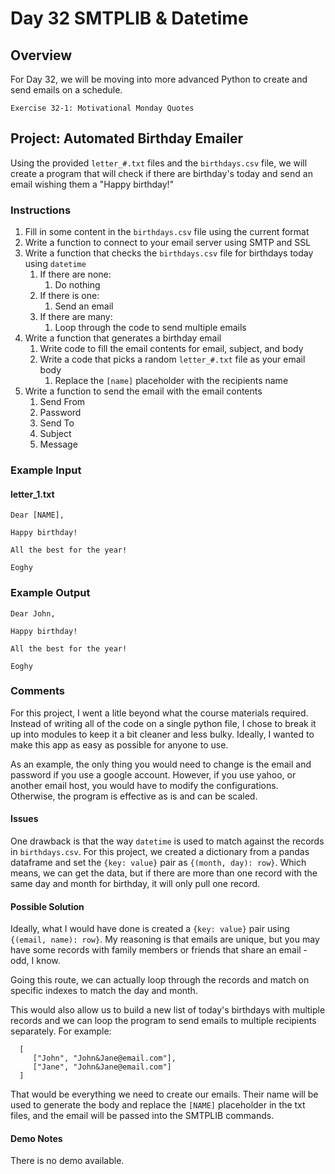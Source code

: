 # Day 32 SMTPLIB & Datetime

## Overview

For Day 32, we will be moving into more advanced Python to create and send emails on a schedule.

    Exercise 32-1: Motivational Monday Quotes

## Project: Automated Birthday Emailer

Using the provided `letter_#.txt` files and the `birthdays.csv` file, we will create a program that will check if there are birthday's today and send an email wishing them a "Happy birthday!"

### Instructions

1. Fill in some content in the `birthdays.csv` file using the current format
2. Write a function to connect to your email server using SMTP and SSL
3. Write a function that checks the `birthdays.csv` file for birthdays today using `datetime`
   1. If there are none:
      1. Do nothing
   2. If there is one:
      1. Send an email
   3. If there are many:
      1. Loop through the code to send multiple emails
4. Write a function that generates a birthday email
   1. Write code to fill the email contents for email, subject, and body
   2. Write a code that picks a random `letter_#.txt` file as your email body
      1. Replace the `[name]` placeholder with the recipients name
5. Write a function to send the email with the email contents
   1. Send From
   2. Password
   3. Send To
   4. Subject
   5. Message

### Example Input

#### letter_1.txt

    Dear [NAME],

    Happy birthday!

    All the best for the year!

    Eoghy

### Example Output

    Dear John,

    Happy birthday!

    All the best for the year!

    Eoghy

### Comments

For this project, I went a litle beyond what the course materials required. Instead of writing all of the code on a single python file, I chose to break it up into modules to keep it a bit cleaner and less bulky. Ideally, I wanted to make this app as easy as possible for anyone to use.

As an example, the only thing you would need to change is the email and password if you use a google account. However, if you use yahoo, or another email host, you would have to modify the configurations. Otherwise, the program is effective as is and can be scaled.

#### Issues

One drawback is that the way `datetime` is used to match against the records in `birthdays.csv`. For this project, we created a dictionary from a pandas dataframe and set the `{key: value}` pair as `{(month, day): row}`. Which means, we can get the data, but if there are more than one record with the same day and month for birthday, it will only pull one record.

#### Possible Solution

Ideally, what I would have done is created a `{key: value}` pair using `{(email, name): row}`. My reasoning is that emails are unique, but you may have some records with family members or friends that share an email - odd, I know.

Going this route, we can actually loop through the records and match on specific indexes to match the day and month.

This would also allow us to build a new list of today's birthdays with multiple records and we can loop the program to send emails to multiple recipients separately. For example:

      [
         ["John", "John&Jane@email.com"],
         ["Jane", "John&Jane@email.com"]
      ]

That would be everything we need to create our emails. Their name will be used to generate the body and replace the `[NAME]` placeholder in the txt files, and the email will be passed into the SMTPLIB commands.

#### Demo Notes

There is no demo available.
